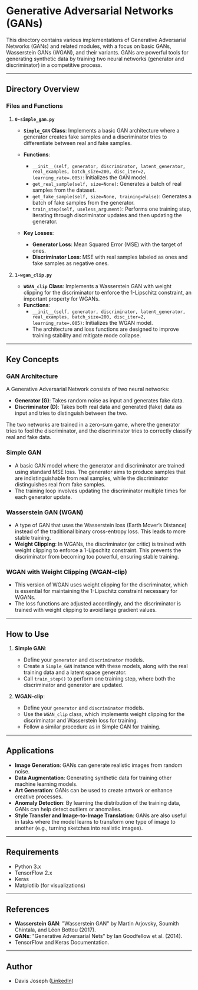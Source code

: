 # Generative Adversarial Networks (GANs)

This directory contains various implementations of Generative Adversarial Networks (GANs) and related modules, with a focus on basic GANs, Wasserstein GANs (WGAN), and their variants. GANs are powerful tools for generating synthetic data by training two neural networks (generator and discriminator) in a competitive process.

---

## Directory Overview

### Files and Functions

1. **`0-simple_gan.py`**  
   - **`Simple_GAN` Class**: Implements a basic GAN architecture where a generator creates fake samples and a discriminator tries to differentiate between real and fake samples.
   - **Functions**:
     - `__init__(self, generator, discriminator, latent_generator, real_examples, batch_size=200, disc_iter=2, learning_rate=.005)`: Initializes the GAN model.
     - `get_real_sample(self, size=None)`: Generates a batch of real samples from the dataset.
     - `get_fake_sample(self, size=None, training=False)`: Generates a batch of fake samples from the generator.
     - `train_step(self, useless_argument)`: Performs one training step, iterating through discriminator updates and then updating the generator.

   - **Key Losses**:
     - **Generator Loss**: Mean Squared Error (MSE) with the target of ones.
     - **Discriminator Loss**: MSE with real samples labeled as ones and fake samples as negative ones.

2. **`1-wgan_clip.py`**  
   - **`WGAN_clip` Class**: Implements a Wasserstein GAN with weight clipping for the discriminator to enforce the 1-Lipschitz constraint, an important property for WGANs.
   - **Functions**:
     - `__init__(self, generator, discriminator, latent_generator, real_examples, batch_size=200, disc_iter=2, learning_rate=.005)`: Initializes the WGAN model.
     - The architecture and loss functions are designed to improve training stability and mitigate mode collapse.

---

## Key Concepts

### GAN Architecture
A Generative Adversarial Network consists of two neural networks:
- **Generator (G)**: Takes random noise as input and generates fake data.
- **Discriminator (D)**: Takes both real data and generated (fake) data as input and tries to distinguish between the two.

The two networks are trained in a zero-sum game, where the generator tries to fool the discriminator, and the discriminator tries to correctly classify real and fake data.

### Simple GAN
- A basic GAN model where the generator and discriminator are trained using standard MSE loss. The generator aims to produce samples that are indistinguishable from real samples, while the discriminator distinguishes real from fake samples.
- The training loop involves updating the discriminator multiple times for each generator update.

### Wasserstein GAN (WGAN)
- A type of GAN that uses the Wasserstein loss (Earth Mover’s Distance) instead of the traditional binary cross-entropy loss. This leads to more stable training.
- **Weight Clipping**: In WGANs, the discriminator (or critic) is trained with weight clipping to enforce a 1-Lipschitz constraint. This prevents the discriminator from becoming too powerful, ensuring stable training.

### WGAN with Weight Clipping (WGAN-clip)
- This version of WGAN uses weight clipping for the discriminator, which is essential for maintaining the 1-Lipschitz constraint necessary for WGANs.
- The loss functions are adjusted accordingly, and the discriminator is trained with weight clipping to avoid large gradient values.

---

## How to Use

1. **Simple GAN**:
   - Define your `generator` and `discriminator` models.
   - Create a `Simple_GAN` instance with these models, along with the real training data and a latent space generator.
   - Call `train_step()` to perform one training step, where both the discriminator and generator are updated.

2. **WGAN-clip**:
   - Define your `generator` and `discriminator` models.
   - Use the `WGAN_clip` class, which implements weight clipping for the discriminator and Wasserstein loss for training.
   - Follow a similar procedure as in Simple GAN for training.

---

## Applications
- **Image Generation**: GANs can generate realistic images from random noise.
- **Data Augmentation**: Generating synthetic data for training other machine learning models.
- **Art Generation**: GANs can be used to create artwork or enhance creative processes.
- **Anomaly Detection**: By learning the distribution of the training data, GANs can help detect outliers or anomalies.
- **Style Transfer and Image-to-Image Translation**: GANs are also useful in tasks where the model learns to transform one type of image to another (e.g., turning sketches into realistic images).

---

## Requirements
- Python 3.x
- TensorFlow 2.x
- Keras
- Matplotlib (for visualizations)

---

## References
- **Wasserstein GAN**: "Wasserstein GAN" by Martin Arjovsky, Soumith Chintala, and Léon Bottou (2017).
- **GANs**: "Generative Adversarial Nets" by Ian Goodfellow et al. (2014).
- TensorFlow and Keras Documentation.

---

## Author
- Davis Joseph ([LinkedIn](https://www.linkedin.com/in/davisjoseph767/))

